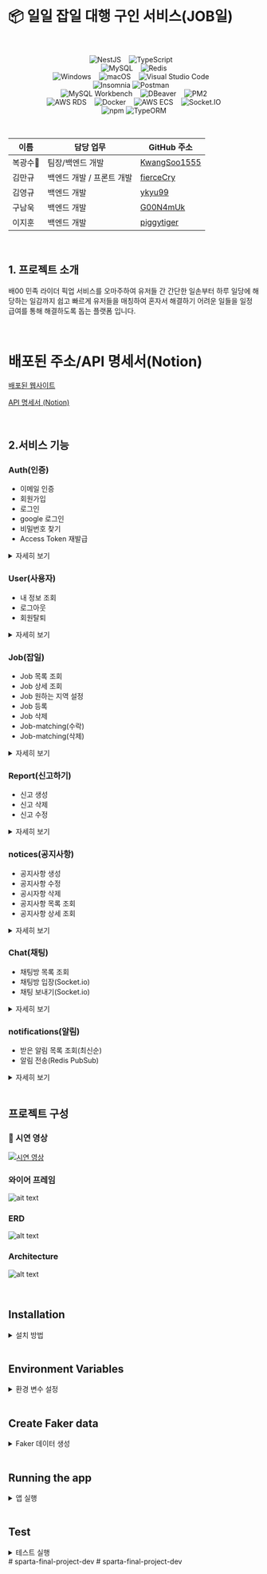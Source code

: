 # 📦 일일 잡일 대행 구인 서비스(JOB일)

<br>

<p align="center">
  <!-- Backend Technologies -->
  <img src="https://img.shields.io/badge/nestjs-E0234E?style=for-the-badge&logo=nestjs&logoColor=white" alt="NestJS" />
  &nbsp;&nbsp;
  <img src="https://img.shields.io/badge/typescript-007ACC?style=for-the-badge&logo=typescript&logoColor=white" alt="TypeScript" />
  &nbsp;&nbsp;
  <br>
  <img src="https://img.shields.io/badge/mysql-4479A1?style=for-the-badge&logo=mysql&logoColor=white" alt="MySQL" />
  &nbsp;&nbsp;
  <img src="https://img.shields.io/badge/Redis-DC382D?style=for-the-badge&logo=redis&logoColor=white" alt="Redis" />
  <br/>
  <img src="https://img.shields.io/badge/Windows-0078D4?style=for-the-badge&logo=microsoft&logoColor=white" alt="Windows" />
  &nbsp;&nbsp;
  <img src="https://img.shields.io/badge/macOS-000000?style=for-the-badge&logo=apple&logoColor=white" alt="macOS" />
  &nbsp;&nbsp;
  <img src="https://img.shields.io/badge/Visual%20Studio%20Code-007ACC?style=for-the-badge&logo=visual-studio-code&logoColor=white" alt="Visual Studio Code" />
  &nbsp;&nbsp;
  <br>
  <img src="https://img.shields.io/badge/Insomnia-5849BE?style=for-the-badge&logo=insomnia&logoColor=white" alt="Insomnia" />
  <img src="https://img.shields.io/badge/Postman-FF6C37?style=for-the-badge&logo=postman&logoColor=white" alt="Postman" />
  &nbsp;&nbsp;
  <br/>
  <img src="https://img.shields.io/badge/MySQL%20Workbench-4479A1?style=for-the-badge&logo=mysql&logoColor=white" alt="MySQL Workbench" />
  &nbsp;&nbsp;
  <img src="https://img.shields.io/badge/DBeaver-4D4D4D?style=for-the-badge&logo=dbeaver&logoColor=white" alt="DBeaver" />
  &nbsp;&nbsp;
  <img src="https://img.shields.io/badge/PM2-2B037A?style=for-the-badge&logo=pm2&logoColor=white" alt="PM2" />
  <br/>
  <img src="https://img.shields.io/badge/AWS%20RDS-232F3E?style=for-the-badge&logo=amazon-aws&logoColor=white" alt="AWS RDS" />
  &nbsp;&nbsp;
  <img src="https://img.shields.io/badge/Docker-2496ED?style=for-the-badge&logo=docker&logoColor=white" alt="Docker" />
  &nbsp;&nbsp;
  <img src="https://img.shields.io/badge/AWS%20ECS-FF9900?style=for-the-badge&logo=amazon-aws&logoColor=white" alt="AWS ECS" />
  &nbsp;&nbsp;
  <img src="https://img.shields.io/badge/socket.io-010101?style=for-the-badge&logo=socket.io&logoColor=white" alt="Socket.IO" />
  <br>
  <img src="https://img.shields.io/badge/npm-CB3837?style=for-the-badge&logo=npm&logoColor=white" alt="npm" />
  <img src="https://img.shields.io/badge/typeorm-262627?style=for-the-badge&logo=typeorm&logoColor=white" alt="TypeORM" />
</p>


<br>

| 이름   | 담당 업무             | GitHub 주소      |
| ------ | -------------------|------------    |
| 복광수👑 | 팀장/백엔드 개발       |[KwangSoo1555](https://github.com/KwangSoo1555)     |   
| 김만규 | 백엔드 개발 / 프론트 개발 |[fierceCry](https://github.com/fierceCry)           |
| 김영규 | 백엔드 개발            |[ykyu99](https://github.com/ykyu99?tab=repositories)|
| 구남욱 | 백엔드 개발            |[G00N4mUk](https://github.com/9r3dflam3)            | 
| 이지훈 | 백엔드 개발            |[piggytiger](https://github.com/dokidokitiger)      |

<br>

## 1. 프로젝트 소개

배00 민족 라이더 픽업 서비스를 오마주하여 유저들 간 간단한 일손부터 하루 일당에 해당하는 일감까지 쉽고 빠르게 유저들을 매칭하여 혼자서 해결하기 어려운 일들을 일정 급여를 통해 해결하도록 돕는 플랫폼 입니다.

<br>

# 배포된 주소/API 명세서(Notion)
[배포된 웹사이트](https://sparta-final-project.netlify.app/)

[API 명세서 (Notion)](https://teamsparta.notion.site/RESTFUL-7-4617890252d0426eab1cc8ecc20aab66)


<br>

## 2.서비스 기능

### Auth(인증)
- 이메일 인증
- 회원가입
- 로그인
- google 로그인
- 비밀번호 찾기
- Access Token 재발급
  
<details>
  <summary>자세히 보기</summary>
  
  #### 이메일 인증
  <img src="./README/auth/auth-email.png" alt="Auth Image" />
  <br>
  - 인증 이메일을 발송하고, 사용자가 이메일 내 인증코드를 작성하여 인증을 완료합니다.

  #### 회원가입
  <img src="./README/auth/auth-signup.png" alt="Auth Image" />
  <br>
  - 사용자에게 인증코드와 이메일, 패스워드, 이름을 받아 회원가입을 완료합니다.

  #### 로그인
  <img src="./README/auth/auth-sign-in.png" alt="Auth Image" />
  <br>
  - 사용자에게 이메일, 패스워드를 받아 로그인을 완료하여 Access Token과 Refresh Token을 전달합니다.

  #### 구글 로그인
  <img src="./README/auth/google-sign-in.png" alt="Auth Image" />
  <br>
  - 구글 계정을 사용하여 로그인을 처리하여 Access Token과 Refresh Token을 전달합니다.

  #### 비밀번호 찾기
  <img src="./README/auth/auth-find-pw.png" alt="Auth Image" />
  <br>
  - 사용자가 이메일을 작성하면 임시 패스워드를 이메일로 전송하여, 이메일로 전송한 임시 패스워드와 이름을 작성하여 비밀번호를 수정합니다.
</details>

### User(사용자)
- 내 정보 조회
- 로그아웃
- 회원탈퇴
<details>
  <summary>자세히 보기</summary>
  
  #### 내 정보 조회
  <img src="./README/users/users-my.png" alt="User Image" />
  <br>
  - 서버에 Access Token을 전달하여 사용자의 본인 정보를 조회합니다.

  #### 로그아웃
  <img src="./README/users/users-sign-out.png" alt="User Image" />
  <br>
  - 사용자가 로그아웃 버튼을 누르면 서버에 Access Token을 전달하여 로그아웃을 처리하고 로그인 페이지로 이동합니다.

  #### 회원탈퇴
  <img src="./README/users/users-my.png" alt="User Image" />
  <br>
  - 사용자가 회원탈퇴 버튼을 누르면 서버에 Access Token을 전달하여 회원을 탈퇴시키고 로그인 페이지로 이동합니다.

</details>

### Job(잡일)
- Job 목록 조회
- Job 상세 조회
- Job 원하는 지역 설정
- Job 등록
- Job 삭제
- Job-matching(수락)
- Job-matching(삭제)
<details>
  <summary>자세히 보기</summary>

  #### Job 목록 조회
  <img src="./README/job/job-list.png" alt="Job Image" />
  <br>
  - 사용자가 메인페이지에 들어왔을때 서버에 Access Token을 전달하여 Job 목록을 받아 최신순으로 나열합니다.

  #### Job 상세 조회
  <img src="./README/job/job-detail.png" alt="Job Image" />
  <br>
  - 사용자가 메인페이지에서 Job 하나 클릭하면 Job일에 지역, 급여, 카테고리 상세 정보가 나옵니다.

  #### Job 원하는 지역 설정
  <img src="./README/job/job-localcode.png" alt="Job Image" />
  <br>
  - 사용자가 메인페이지에서 원하는 지역설정 버튼을 클릭하게 될 경우 원하는 지역을 설정하여 Job 목록이 원하는 지역으로 설정한 목록만 나오게 됩니다.

  #### Job 등록
  <img src="./README/job/job-create.png" alt="Job Image" />
  <br>
  - 사용자가 잡입등록 버튼을 누르고 잡일등록을 위한 데이터를 작성하고 등록버튼을 클릭하였을때 생성이 됩니다.

  <!-- #### Job 삭제
  <img src="./README/users/users-sign-out.png" alt="Job Image" />
  <br>
  - 사용자가 선택한 Job을 삭제하기 위해 서버에 Access Token을 전달합니다. -->

  #### Job-matching(수락)
  <img src="./README/job/job-matching.png" alt="Job Image" />
  <br>
  - 사용자가 수락 버튼을 누르게 될 경우 Job일에 사용자와 매칭이 됩니다.

  #### Job-matching(삭제)
  <img src="./README/job/job-matching.png" alt="Job Image" />
  <br>
  - 사용자가 거절 버튼을 누르게 될 경우 Job일에 사용자와 매칭이 거절됩니다.

</details>

### Report(신고하기)
- 신고 생성
- 신고 삭제
- 신고 수정
<details>
  <summary>자세히 보기</summary>
  
  #### 신고 생성
  <img src="./README/report/rerport-create.png" alt="Report Image" />
  <br>
  - 사용자가 Job일 상세 또는 채팅에서 신고를 할 때 다른 사용자에게 신고를 생성합니다.
</details>

### notices(공지사항)
- 공지사항 생성
- 공지사항 수정
- 공시자항 삭제
- 공지사항 목록 조회
- 공지사항 상세 조회
<details>
  <summary>자세히 보기</summary>
  
  #### 공지시항 생성
  <img src="./README/notices/notices-create.png" alt="Notices Image" />
  <br>
  - admin유저가 공지사항 생성 버튼을 누르면 제목, 내용, 이미지를 받아 생성합니다.
  
  #### 공지사항 수정
  <img src="./README/notices/notces-update.png" alt="Notices Image" />
  <br>
  - admin유저가 공지사항 수정버튼을 누르면 작성되어있는 내용들이 나오고 수정을 하여 완료를 누르면 수정완료가 됩니다.
  
  #### 공지사항 삭제
  <img src="./README/notices/notices-detail.png" alt="Notices Image" />
  <br>
  - admin유저가 공지사항 삭제버튼을 누르면 서버에서 데이터를 삭제합니다. 클라이언트에서는 메인페이지로 이동합니다.

  #### 공지사항 목록 조회
  <img src="./README/notices/notices-list.png" alt="Notices Image" />
  <br>
  - 모든 유저가 서버에 Access Token을 전달하고 메인페이지에서 2개씩 공지사항 목록을 확인할수있습니다.

  #### 공지사항 상세 조회
  <img src="./README/notices/notices-detail.png" alt="Notices Image" />
  <br>
  - 모든 유저가 서버에 Access Token을 전달하고 메인페이지에서 공지사항을 클릭하면 공지사항 자세한 내용을 확인할수있습니다.
</details>

### Chat(채팅)
- 채팅방 목록 조회
- 채팅방 입장(Socket.io)
- 채팅 보내기(Socket.io)
<details>
  <summary>자세히 보기</summary>
  
  #### 채팅 목록 조회
  <img src="./README/chat/chat-list.png" alt="chat Image" />
  <br>
  - 사용자가 참여 중인 채팅방 목록을 보여줍니다.

  #### 채팅방 입장
  <img src="./README/chat/chat.png" alt="chat Image" />
  <br>
  - 지원 목록 또는 채팅 목록에서 선택한 채팅방에 입장합니다.

  #### 채팅 보내기
  <img src="./README/chat/chat-go.png" alt="chat Image" />
  <br>
  - 채팅방에서 메시지를 상대방에게 보낼 수 있습니다.

</details>


### notifications(알림)
- 받은 알림 목록 조회(최신순)
- 알림 전송(Redis PubSub)
<details>
  <summary>자세히 보기</summary>
  
  #### 받은 알림 목록 조회
  <img src="./README/notifications/notifications-list.png" alt="notifications Image" />
  <br>
  - 사용자가 지금까지 받았던 알림 목록을 최신순으로 볼수있습니다.

  #### 알림 전송
  <img src="./README/notifications/notifications.png" alt="notifications Image" />
  <br>
  - 다른 사용자가 본인에게 job일 지원 또는 채팅을 보넀을 때 알림을 보냅니다.
</details>
<br>

## 프로젝트 구성

### 🎥 시연 영상
[![시연 영상](https://img.youtube.com/vi/1zLzlz1jt2w/0.jpg)](https://youtu.be/1zLzlz1jt2w)

### 와이어 프레임
![ait text](/README/figma.png)
<br>

### ERD
![alt text](/README/./ERD.png)

### Architecture

![alt text](/README//Architecture.png)

<br>

## Installation

<details>
  <summary>설치 방법</summary>

  ```bash
  $ git clone https://github.com/KwangSoo1555/sparta-final-project.git
  ```

  ```bash
  $ npm install
  ```

</details>

<br>

## Environment Variables

<details>
  <summary>환경 변수 설정</summary>

  프로젝트 루트 디렉토리에 `.env` 파일을 생성하고 설정합니다:

  ```plaintext
# 서버 포트 번호
SERVER_PORT=
# MySQL database 연결 정보
MYSQL_URI=
# Tokens secret key
ACCESS_TOKEN_SECRET=
REFRESH_TOKEN_SECRET=
# nodemailer 인증 관련
MAIL_AUTH_USER=
MAIL_AUTH_PASS=
# Redis 연결 정보
REDIS_PORT=
REDIS_HOST=
REDIS_USERNAME=
REDIS_PASSWORD=
# Google OAuth 관련
GOOGLE_CLIENT_ID=
GOOGLE_CLIENT_SECRET=
GOOGLE_CALLBACK_URL=
# Naver OAuth 관련
NAVER_CLIENT_ID=
NAVER_CLIENT_SECRET=
NAVER_CALLBACK_URL=
# Kakao OAuth 관련
KAKAO_CLIENT_ID=
KAKAO_CLIENT_SECRET=
KAKAO_CALLBACK_URL=
# development 환경과 production 환경 설정
NODE_ENV=
# AWS 관련
AWS_ACCESS_KEY_ID=
AWS_SECRET_ACCESS_KEY=
AWS_REGION=
  ```

  필요한 변수들은 프로젝트에 따라 다를 수 있습니다. 각 변수의 값은 프로젝트 설정에 맞게 수정해야 합니다.
  
</details>

<br>

## Create Faker data

<details>
  <summary>Faker 데이터 생성</summary>

  ```bash
  $ npm run seed
  ```

</details>

<br>

## Running the app

<details>
  <summary>앱 실행</summary>

  ```bash
  # watch mode
  $ npm run start:dev
  ```

</details>

<br>

## Test

<details>
  <summary>테스트 실행</summary>

  ```bash
  # unit tests
  $ npm run test
  ```
  
</details>
# sparta-final-project-dev
# sparta-final-project-dev
